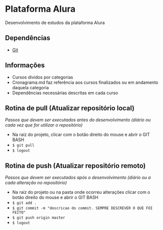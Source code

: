 # Plataforma Alura
Desenvolvimento de estudos da plataforma Alura

## Dependências
* [Git](https://git-for-windows.github.io/)

## Informações
* Cursos dividos por categorias
* Cronagrama.md faz referência aos cursos finalizados ou em andamento daquela categoria
* Dependências necessárias descritas em cada curso

## Rotina de pull (Atualizar repositório local)
*Passos que devem ser executados antes do desenvolvimento (diário ou cada vez que for utilizar o repositório)*

* Na raíz do projeto, clicar com o botão direito do mouse e abrir o GIT BASH
* `$ git pull`
* `$ logout`

## Rotina de push (Atualizar repositório remoto)
*Passos que devem ser executados após o desenvolvimento (diário ou a cada alteração no repositório)*

* Na raíz do projeto ou na pasta onde ocorreu alterações clicar com o botão direito do mouse e abrir o GIT BASH
* `$ git add .`
* `$ git commit -m "descricao do commit. SEMPRE DESCREVER O QUE FOI FEITO"`
* `$ git push origin master`
* `$ logout`
